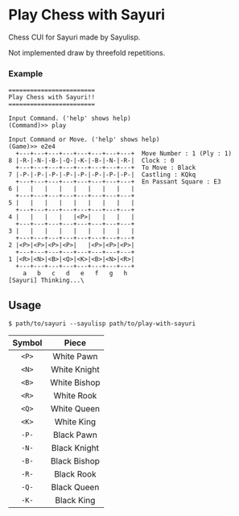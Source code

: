 Play Chess with Sayuri
======================

Chess CUI for Sayuri made by Sayulisp.

Not implemented draw by threefold repetitions.

### Example ###

    ========================
    Play Chess with Sayuri!!
    ========================
    
    Input Command. ('help' shows help)
    (Command)>> play
    
    Input Command or Move. ('help' shows help)
    (Game)>> e2e4
      +---+---+---+---+---+---+---+---+  Move Number : 1 (Ply : 1)
    8 |-R-|-N-|-B-|-Q-|-K-|-B-|-N-|-R-|  Clock : 0
      +---+---+---+---+---+---+---+---+  To Move : Black
    7 |-P-|-P-|-P-|-P-|-P-|-P-|-P-|-P-|  Castling : KQkq
      +---+---+---+---+---+---+---+---+  En Passant Square : E3
    6 |   |   |   |   |   |   |   |   |
      +---+---+---+---+---+---+---+---+
    5 |   |   |   |   |   |   |   |   |
      +---+---+---+---+---+---+---+---+
    4 |   |   |   |   |<P>|   |   |   |
      +---+---+---+---+---+---+---+---+
    3 |   |   |   |   |   |   |   |   |
      +---+---+---+---+---+---+---+---+
    2 |<P>|<P>|<P>|<P>|   |<P>|<P>|<P>|
      +---+---+---+---+---+---+---+---+
    1 |<R>|<N>|<B>|<Q>|<K>|<B>|<N>|<R>|
      +---+---+---+---+---+---+---+---+
        a   b   c   d   e   f   g   h
    [Sayuri] Thinking...\

Usage
-----

    $ path/to/sayuri --sayulisp path/to/play-with-sayuri

| Symbol | Piece        |
|:------:|:------------:|
| `<P>`  | White Pawn   |
| `<N>`  | White Knight |
| `<B>`  | White Bishop |
| `<R>`  | White Rook   |
| `<Q>`  | White Queen  |
| `<K>`  | White King   |
| `-P-`  | Black Pawn   |
| `-N-`  | Black Knight |
| `-B-`  | Black Bishop |
| `-R-`  | Black Rook   |
| `-Q-`  | Black Queen  |
| `-K-`  | Black King   |
